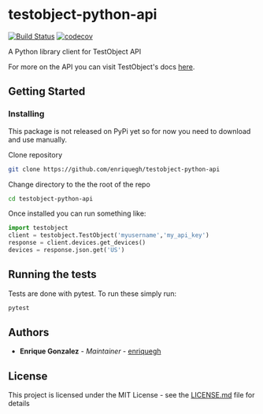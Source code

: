 # testobject-python-api

[![Build Status](https://travis-ci.org/enriquegh/testobject-python-api.svg?branch=master)](https://travis-ci.org/enriquegh/testobject-python-api) [![codecov](https://codecov.io/gh/enriquegh/testobject-python-api/branch/master/graph/badge.svg)](https://codecov.io/gh/enriquegh/testobject-python-api)

A Python library client for TestObject API

For more on the API you can visit TestObject's docs [here](https://api.testobject.com/).

## Getting Started

### Installing

This package is not released on PyPi yet so for now you need to download and use manually.

Clone repository

```bash
git clone https://github.com/enriquegh/testobject-python-api
```

Change directory to the the root of the repo

```bash
cd testobject-python-api
```

Once installed you can run something like:
```python
import testobject
client = testobject.TestObject('myusername','my_api_key')
response = client.devices.get_devices()
devices = response.json.get('US')
```


## Running the tests

Tests are done with pytest.
To run these simply run:
```bash
pytest
```


## Authors

* **Enrique Gonzalez** - *Maintainer* - [enriquegh](https://github.com/enriquegh)

## License

This project is licensed under the MIT License - see the [LICENSE.md](LICENSE.md) file for details
